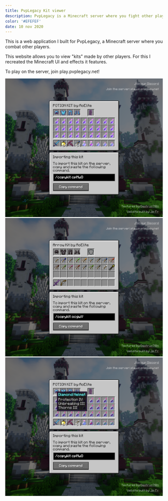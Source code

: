 ```yaml
---
title: PvpLegacy Kit viewer
description: PvpLegacy is a Minecraft server where you fight other players. This website is used to view "kits" made by other players.
color: '#EFEFEF'
date: 10 nov 2020
---
```


This is a web application I built for PvpLegacy, a Minecraft server where you combat other players.

This website allows you to view "kits" made by other players. For this I recreated the Minecraft UI and effects it features.

To play on the server, join play.pvplegacy.net!

![Arrow kit](https://raw.githubusercontent.com/JipFr/jipfr/master/projects/kitviewer.png)
![Potion kit](https://raw.githubusercontent.com/JipFr/jipfr/master/projects/kitviewer-1.png)
![Potion kit with hover](https://raw.githubusercontent.com/JipFr/jipfr/master/projects/kitviewer-2.png)
